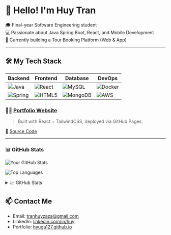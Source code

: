 # 👋 Hello! I'm Huy Tran

🎓 Final-year Software Engineering student  
💻 Passionate about Java Spring Boot, React, and Mobile Development  
🌱 Currently building a Tour Booking Platform (Web & App)

---

## 🛠 My Tech Stack

| Backend | Frontend | Database | DevOps |
|--------|----------|----------|--------|
| ![Java](https://img.shields.io/badge/Java-ED8B00?style=flat&logo=java&logoColor=white) | ![React](https://img.shields.io/badge/React-20232A?style=flat&logo=react&logoColor=61DAFB) | ![MySQL](https://img.shields.io/badge/MySQL-00000F?style=flat&logo=mysql&logoColor=white) | ![Docker](https://img.shields.io/badge/Docker-2496ED?style=flat&logo=docker&logoColor=white) |
| ![Spring](https://img.shields.io/badge/Spring-6DB33F?style=flat&logo=spring&logoColor=white) | ![HTML5](https://img.shields.io/badge/HTML5-E34F26?style=flat&logo=html5&logoColor=white) | ![MongoDB](https://img.shields.io/badge/MongoDB-4EA94B?style=flat&logo=mongodb&logoColor=white) | ![AWS](https://img.shields.io/badge/AWS-232F3E?style=flat&logo=amazon-aws&logoColor=white) |



### 🧑‍💻 [Portfolio Website](https://huynguyen-dev.github.io/)
> Built with React + TailwindCSS, deployed via GitHub Pages.

🔗 [Source Code](https://github.com/huynguyen-dev/portfolio-react)

---

### 📊 GitHub Stats

![Your GitHub Stats](https://github-readme-stats.vercel.app/api?username=hyuga127&show_icons=true&theme=tokyonight&count_private=true)

![Top Languages](https://github-readme-stats.vercel.app/api/top-langs/?username=hyuga127&layout=compact&theme=tokyonight)

<details>
  <summary>📈 GitHub Stats</summary>
  
  [![GitHub Streak](https://streak-stats.demolab.com?user=huy123&theme=github-dark&hide_border=false)](https://git.io/streak-stats)

  ![Huy's GitHub Stats](https://github-readme-stats.vercel.app/api?username=hyuga127&show_icons=true&theme=github_dark)

</details>



## 📫 Contact Me
- Email: tranhuyzaza@gmail.com
- LinkedIn: [linkedin.com/in/huy](https://www.linkedin.com/in/huy-tr%E1%BA%A7n-7a871a185/)
- Portfolio: [hyuga127.github.io](https://hyuga127.github.io)
